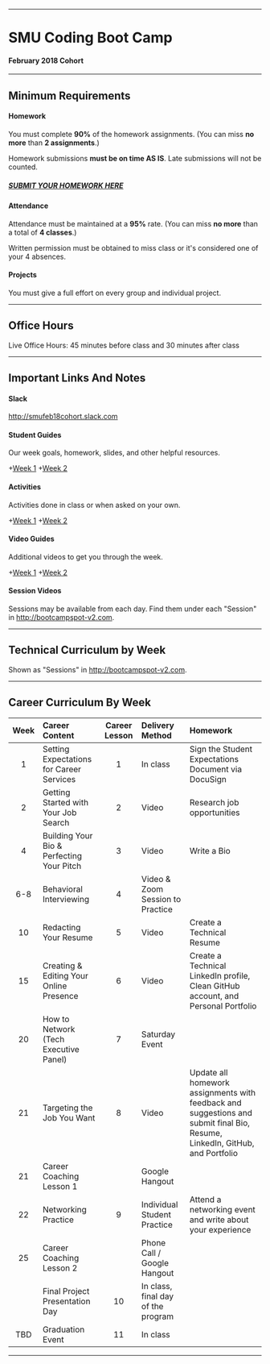 -----------------------------------------
# SMU Coding Boot Camp

#### February 2018 Cohort 


-----------------------------------------


## Minimum Requirements


#### Homework


You must complete **90%** of the homework assignments. (You can miss **no more** than **2 assignments**.)


Homework submissions **must be on time AS IS**. Late submissions will not be counted.

##### [SUBMIT YOUR HOMEWORK HERE](http://bootcampspot-v2.com)


#### Attendance


Attendance must be maintained at a **95%** rate. (You can miss **no more** than a total of **4 classes**.)


Written permission must be obtained to miss class or it's considered one of your 4 absences.


#### Projects


You must give a full effort on every group and individual project.

-----------------------------------------

## Office Hours

Live Office Hours: 45 minutes before class and 30 minutes after class

-----------------------------------------

## Important Links And Notes

#### Slack

http://smufeb18cohort.slack.com

#### Student Guides

Our week goals, homework, slides, and other helpful resources.

+[Week 1](/02-lesson-plans/part-time/01-Week/StudentGuide.md)
+[Week 2](/02-lesson-plans/part-time/02-Week/StudentGuide.md)

#### Activities

Activities done in class or when asked on your own.

+[Week 1](/01-Class-Content/01-html-git-css/01-Activities)
+[Week 2](/01-Class-Content/02-css-bootstrap/01-Activities)

#### Video Guides

Additional videos to get you through the week.

+[Week 1](/02-lesson-plans/part-time/01-Week/VideoGuide.md)
+[Week 2](/02-lesson-plans/part-time/02-Week/VideoGuide.md)

#### Session Videos

Sessions may be available from each day. Find them under each "Session" in http://bootcampspot-v2.com.


-----------------------------------------
## Technical Curriculum by Week

Shown as "Sessions" in http://bootcampspot-v2.com.

-----------------------------------------
## Career Curriculum By Week

| Week  | Career Content | Career Lesson | Delivery Method | Homework |
| :---: | :--------------| :------------:| :-------------- |:---------| 
| 1   | Setting Expectations for Career Services  | 1  | In class                           | Sign the Student Expectations Document via DocuSign                                                                          |
| 2   | Getting Started with Your Job Search      | 2  | Video                              | Research job opportunities                                                                                                   |
| 4   | Building Your Bio & Perfecting Your Pitch | 3  | Video                              | Write a Bio                                                                                                                  |
| 6-8 | Behavioral Interviewing                   | 4  | Video & Zoom Session to Practice   |                                                                                                                              |
| 10  | Redacting Your Resume                     | 5  | Video                              | Create a Technical Resume                                                                                                    |
| 15  | Creating & Editing Your Online Presence   | 6  | Video                              | Create a Technical LinkedIn profile, Clean GitHub account, and Personal Portfolio                                            |
| 20  | How to Network (Tech Executive Panel)     | 7  | Saturday Event                     |                                                                                                                              |
| 21  | Targeting the Job You Want                | 8  | Video                              | Update all homework assignments with feedback and suggestions and submit final Bio, Resume, LinkedIn, GitHub, and Portfolio  |
| 21  | Career Coaching Lesson 1                  |    | Google Hangout                     |                                                                                                                              |
| 22  | Networking Practice                       | 9  | Individual Student Practice        | Attend a networking event and write about your experience                                                                    |
| 25  | Career Coaching Lesson 2                  |    | Phone Call / Google Hangout        |                                                                                                                              |
|     | Final Project Presentation Day            | 10 | In class, final day of the program |                                                                                                                              | 
| TBD | Graduation Event                          | 11 | In class                           |                                                                                                                              | 

-----------------------------------------



